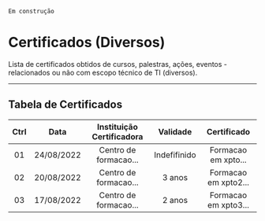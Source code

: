 `Em construção`

# Certificados (Diversos)
Lista de certificados obtidos de cursos, palestras, ações, eventos - relacionados ou não com escopo técnico de TI (diversos).

------

## Tabela de Certificados

|   Ctrl    |   Data    |   Instituição Certificadora   |   Validade    |   Certificado   |
|   :---:   |   :---:   |   :---:   |   :---:   |   :---:   |
|   01  |   24/08/2022  |   Centro de formacao...   |   Indefifinido    |   Formacao em xpto... |
|   02  |   20/08/2022  |   Centro de formacao...   |   3 anos    |   Formacao em xpto2... |
|   03  |   17/08/2022  |   Centro de formacao...   |   2 anos    |   Formacao em xpto3... |


